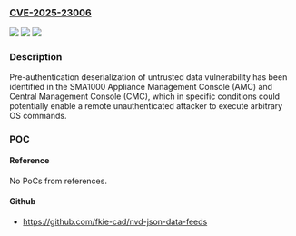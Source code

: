 ### [CVE-2025-23006](https://cve.mitre.org/cgi-bin/cvename.cgi?name=CVE-2025-23006)
![](https://img.shields.io/static/v1?label=Product&message=SMA1000&color=blue)
![](https://img.shields.io/static/v1?label=Version&message=%3D%2012.4.3-02804%20(platform-hotfix)%20and%20earlier%20versions.%20&color=brighgreen)
![](https://img.shields.io/static/v1?label=Vulnerability&message=CWE-502%20Deserialization%20of%20Untrusted%20Data&color=brighgreen)

### Description

Pre-authentication deserialization of untrusted data vulnerability has been identified in the SMA1000 Appliance Management Console (AMC) and Central Management Console (CMC), which in specific conditions could potentially enable a remote unauthenticated attacker to execute arbitrary OS commands.

### POC

#### Reference
No PoCs from references.

#### Github
- https://github.com/fkie-cad/nvd-json-data-feeds

